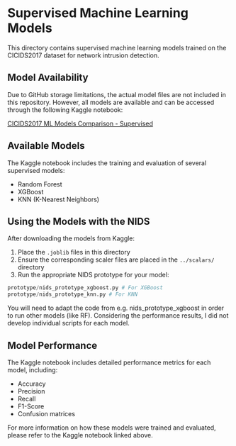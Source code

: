 # Supervised Machine Learning Models

This directory contains supervised machine learning models trained on the CICIDS2017 dataset for network intrusion detection.

## Model Availability

Due to GitHub storage limitations, the actual model files are not included in this repository. However, all models are available and can be accessed through the following Kaggle notebook:

[CICIDS2017 ML Models Comparison - Supervised](https://www.kaggle.com/code/ericanacletoribeiro/cicids2017-ml-models-comparison-supervised)

## Available Models

The Kaggle notebook includes the training and evaluation of several supervised models:

- Random Forest
- XGBoost
- KNN (K-Nearest Neighbors)

## Using the Models with the NIDS

After downloading the models from Kaggle:

1. Place the `.joblib` files in this directory
2. Ensure the corresponding scaler files are placed in the `../scalars/` directory
3. Run the appropriate NIDS prototype for your model:

```Python
prototype/nids_prototype_xgboost.py # For XGBoost
prototype/nids_prototype_knn.py # For KNN
```

You will need to adapt the code from e.g. nids_prototype_xgboost in order to run other models (like RF). Considering the performance results, I did not develop individual scripts for each model.

## Model Performance

The Kaggle notebook includes detailed performance metrics for each model, including:

- Accuracy
- Precision
- Recall
- F1-Score
- Confusion matrices

For more information on how these models were trained and evaluated, please refer to the Kaggle notebook linked above.

